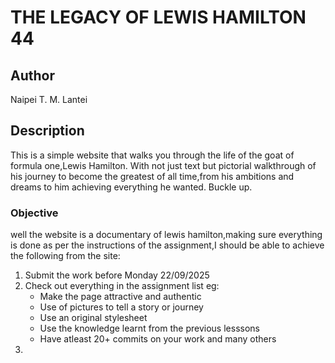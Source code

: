 # THE LEGACY OF LEWIS HAMILTON 44
## Author
Naipei T. M. Lantei
## Description
This is a simple website that walks you through the life of the goat of formula one,Lewis Hamilton.
With not just text but pictorial walkthrough of his journey to become the greatest of all time,from
his ambitions and dreams to him achieving everything he wanted. Buckle up.
### Objective 
well the website is a documentary of lewis hamilton,making sure everything is done as per the
instructions of the assignment,I should be able to achieve the following from the site:
1. Submit the work before Monday 22/09/2025
2. Check out everything in the assignment list eg:
    * Make the page attractive and authentic
    * Use of pictures to tell a story or journey
    * Use an original stylesheet 
    * Use the knowledge learnt from the previous lesssons
    * Have atleast 20+ commits on your work
    and many others
3. 
